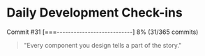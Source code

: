 # Daily Development Check-ins

Commit #31
[===---------------------------] 8% (31/365 commits)

> "Every component you design tells a part of the story."
